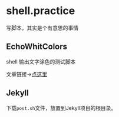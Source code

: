 # shell.practice
写脚本，其实是个有意思的事情

## EchoWhitColors

shell 输出文字涂色的测试脚本

文章链接->[点这里](http://jarodsun.com/article/2020/07/24/echo-with-colors)

## Jekyll

下载`post.sh`文件，放置到Jekyll项目的根目录。
